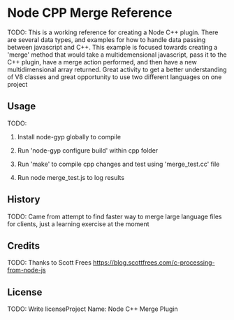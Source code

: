
# Node CPP Merge Reference

TODO: This is a working reference for creating a Node C++ plugin. There are several data types, and examples for how to 
handle data passing between javascript and C++. This example is focused towards creating a 'merge' method
that would take a multidemensional javascript, pass it to the C++ plugin, have a merge action performed, and then have a new multidimensional 
array returned.
Great activity to get a better understanding of V8 classes and great opportunity to use two different languages on 
one project


## Usage

TODO: 

1. Install node-gyp globally to compile 

2. Run 'node-gyp configure build' within cpp folder

3. Run 'make' to compile cpp changes and test using 'merge_test.cc' file

3. Run node merge_test.js to log results 

## History

TODO: Came from attempt to find faster way to merge large language files for clients, just a learning exercise at the moment

## Credits

TODO: Thanks to Scott Frees
https://blog.scottfrees.com/c-processing-from-node-js

## License

TODO: Write licenseProject Name: Node C++ Merge Plugin

